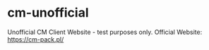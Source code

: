 # cm-unofficial
Unofficial CM Client Website - test purposes only. Official Website: https://cm-pack.pl/
